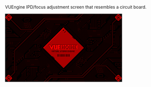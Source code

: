 VUEngine IPD/focus adjustment screen that resembles a circuit board.

![](https://raw.githubusercontent.com/VUEngine/VUEngine-Plugins/master/states/AdjustmentScreenVUEngine/preview.png)
